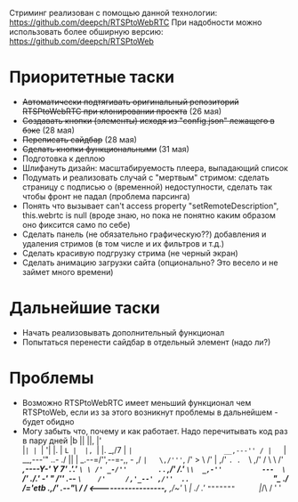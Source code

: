 Стриминг реализован с помощью данной технологии: https://github.com/deepch/RTSPtoWebRTC
При надобности можно использовать более обширную версию: https://github.com/deepch/RTSPtoWeb
# Приоритетные таски
* ~~Автоматически подтягивать оригинальный репозиторий RTSPtoWebRTC при клонировании проекта~~ (26 мая)
* ~~Создавать кнопки (элементы) исходя из "config.json" лежащего в бэке~~ (28 мая)
* ~~Переписать сайдбар~~ (28 мая)
* ~~Сделать кнопки функциональными~~ (31 мая)
* Подготовка к деплою
* Шлифануть дизайн: масштабируемость плеера, выпадающий список
* Подумать и реализовать случай с "мертвым" стримом: сделать страницу с подписью о (временной) недоступности, сделать так чтобы фронт не падал (проблема парсинга)
* Понять что вызывает can't access property "setRemoteDescription", this.webrtc is null (вроде знаю, но пока не понятно каким образом оно фиксится само по себе)
* Сделать панель (не обязательно графическую??) добавления и удаления стримов (в том числе и их фильтров и т.д.)
* Сделать красивую подгрузку стрима (не черный экран)
* Сделать анимацию загрузки сайта (опционально? Это весело и не займет много времени)
# Дальнейшие таски
* Начать реализовывать дополнительный функционал
* Попытаться перенести сайдбар в отдельный элемент (надо ли?)
# Проблемы
* Возможно RTSPtoWebRTC имеет меньший функционал чем RTSPtoWeb, если из за этого возникнут проблемы в дальнейшем - будет обидно
* Могу забыть что, почему и как работает. Надо перечитывать код раз в пару дней
                      |b
                       ||
                       ||,
                       |'\
                        |`|
                        | `|
                        '| |.
                         | `L
                         |  |,
                         `|  |.                              _,/7
                          |  `|                       __,---'' /
                          |   `|              __,---'"   ..- ./
                          ||   |      _.--=/'',--=-,,  -    ,/
                          `|   \,/'''`\,     /'   >  \     /'
                           | ,/'  `. .  `\ ,/'   / \  \   /'
                   ___,----Y-'      Y     7'   .'.' `\ \ /'
               _-/''        `\.     .   ,/'    /.'    `\\ 
           _,-''          ---  \    `  /'    ./.'   __-' "
        _/''     .--            `\    /'     /,'_--'
     ,/''  ..                     `"\_     ./ /='etb
 .,/'                             .--"\    / / 
<------------------,_____      ,/~'  \ | ./ .'
                        `"""""""      `|_/\ /
                                        '  '